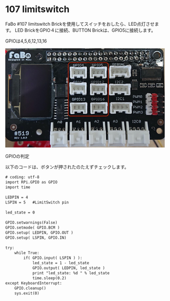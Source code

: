 # 107 limitswitch

FaBo #107 limitswitch Brickを使用してスイッチをおしたら、LED点灯させます。
LED BrickをGPIO４に接続、BUTTON Brickは、GPIO5に接続します。

GPIOは4,5,6,12,13,16

![](./img/gpio_pin.jpg)

GPIOの判定

以下のコードは、ボタンが押されたのたえずチェックします。

```
# coding: utf-8
import RPi.GPIO as GPIO
import time

LEDPIN = 4
LSPIN = 5   #LimitSwitch pin

led_state = 0

GPIO.setwarnings(False)
GPIO.setmode( GPIO.BCM )
GPIO.setup( LEDPIN, GPIO.OUT )
GPIO.setup( LSPIN, GPIO.IN)

try:
    while True:
        if( GPIO.input( LSPIN ) ):
            led_state = 1 - led_state
            GPIO.output( LEDPIN, led_state )
            print "led_state: %d " % led_state
            time.sleep(0.2)
except KeyboardInterrupt:
    GPIO.cleanup()
    sys.exit(0)
```
